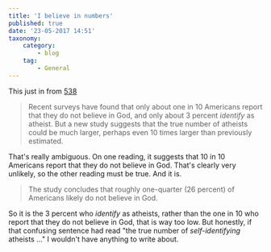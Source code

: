 ```yaml
---
title: 'I believe in numbers'
published: true
date: '23-05-2017 14:51'
taxonomy:
    category:
        - blog
    tag:
        - General
---
```


This just in from [538](https://fivethirtyeight.com/features/way-more-americans-may-be-atheists-than-we-thought/)

> Recent surveys have found that only about one in 10 Americans report that they do not believe in God, and only about 3 percent *identify* as atheist. But a new study suggests that the true number of atheists could be much larger, perhaps even 10 times larger than previously estimated.

That's really ambiguous. On one reading, it suggests that 10 in 10 Americans report that they do not believe in God. That's clearly very unlikely, so the other reading must be true. And it is.

> The study concludes that roughly one-quarter (26 percent) of Americans likely do not believe in God.

So it is the 3 percent who *identify* as atheists, rather than the one in 10 who report that they do not believe in God, that is way too low. But honestly, if that confusing sentence had read "the true number of *self-identifying* atheists ..." I wouldn't have anything to write about.

